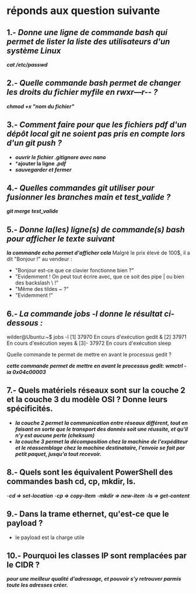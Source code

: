# réponds aux question suivante

## 1.- _Donne une ligne de commande bash qui permet de lister la liste des utilisateurs d'un système Linux_

***cat /etc/passwd***

## 2.- _Quelle commande bash permet de changer les droits du fichier myfile en rwxr—r-- ?_

***chmod +x "nom du fichier"***

## 3.- _Comment faire pour que les fichiers pdf d'un dépôt local git ne soient pas pris en compte lors d'un git push ?_

- ***ouvrir le fichier .gitignore avec nano***
- ***ajouter la ligne *.pdf***
- ***sauvegarder et fermer***

## 4.- _Quelles commandes git utiliser pour fusionner les branches main et test_valide ?_

***git merge test_valide***

## 5.- _Donne la(les) ligne(s) de commande(s) bash pour afficher le texte suivant_

***la commande echo permet d'afficher cela***
Malgré le prix élevé de 100$, il a dit "Bonjour !" au vendeur :
- "Bonjour est-ce que ce clavier fonctionne bien ?"
- "Evidemment ! On peut tout écrire avec, que ce soit des pipe | ou bien des backslash \\ !"
- "Même des tildes ~ ?"
- "Evidemment !"

## 6.- _La commande jobs -l donne le résultat ci-dessous :_
wilder@Ubuntu:~$ jobs -l
[1]  37970 En cours d'exécution   gedit &
[2]  37971 En cours d'exécution   xeyes &
[3]- 37972 En cours d'exécution   sleep

Quelle commande te permet de mettre en avant le processus gedit ?

***cette commande permet de mettre en avant le processus gedit: wmctrl -ia 0x04c00003***

## 7.- Quels matériels réseaux sont sur la couche 2 et la couche 3 du modèle OSI ? Donne leurs spécificités.

- ***la couche 2 permet la communication entre réseaux différent, tout en faisant en sorte que le transport des donnés soit une réussite, et qu'il n'y est aucune perte (cheksum)***
- ***la couche 3 permet la décomposition chez la machine de l'expéditeur et le réassemblage chez la machine destinataire, l'envoie se fait par petit paquet, jusqu'a tout recevoir.*** 

## 8.- Quels sont les équivalent PowerShell des commandes bash cd, cp, mkdir, ls.

  -***cd => set-location***
  -***cp => copy-item***
  -***mkdir => new-item***
  -***ls => get-content***

## 9.- Dans la trame ethernet, qu'est-ce que le payload ?

- le payload est la charge utile

## 10.- Pourquoi les classes IP sont remplacées par le CIDR ?

***pour une meilleur qualité d'adressage, et pouvoir s'y retrouver parmis toute les adresses créer.***
